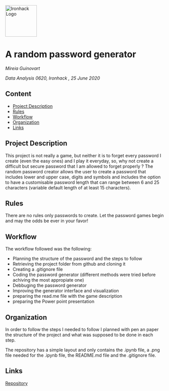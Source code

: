 <img src="https://bit.ly/2VnXWr2" alt="Ironhack Logo" width="100"/>

# A random password generator
*Mireia Guinovart*

*Data Analysis 0620, Ironhack , 25 June 2020*

## Content
- [Project Description](#project-description)
- [Rules](#rules)
- [Workflow](#workflow)
- [Organization](#organization)
- [Links](#links)

## Project Description
This project is not really a game, but neither it is to forget every password I create (even the easy ones) and I play it everyday, so, why not create a difficult but secure password that I am allowed to forget properly ?
The random password creator allows the user to create a password that includes lower and upper case, digits and symbols and includes the option to have a customisable password length that can range between 6 and 25 characters (variable default length of at least 15 characters).

## Rules
There are no rules only passwords to create. Let the password games begin and may the odds be ever in your favor!

## Workflow
The workflow followed was the following:
- Planning the structure of the password and the steps to follow 
- Retrieving the project folder from github and cloning it
- Creating a .gitignore file
- Coding the password generator (different methods were tried before achiving the most appropiate one)
- Debbuging the password generator
- Improving the generator interface and visualization
- preparing the read.me file with the game description
- preparing the Power point presentation

## Organization
In order to follow the steps I needed to follow I planned with pen an paper the structure of the project and what was supposed to be done in each step.

The repository has a simple layout and only contains the .ipynb file, a .png file needed for the .ipynb file, the README.md file and the .gitignore file.

## Links

[Repository](https://github.com/mg365/Project-Week-1-Build-Your-Own-Game/tree/master/your-project)  
 

